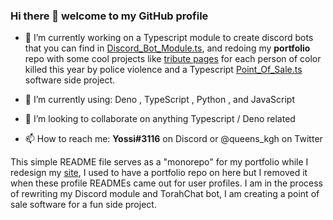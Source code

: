 ### Hi there 👋 welcome to my GitHub profile

- 🔭 I’m currently working on a Typescript module to create discord bots that you can find in [Discord_Bot_Module.ts](https://github.com/tsdiscord/discordts), and redoing my **portfolio** repo with some cool projects like  [tribute pages](https://snuthern.github.io/blm/) for each person of color killed this year by police violence and a Typescript [Point_Of_Sale.ts](snuthern/snuthern/tree/master/Point_Of_Sale.ts/) software side project. 

- 🌱 I’m currently using: Deno , TypeScript , Python , and JavaScript  
- 👯 I’m looking to collaborate on anything Typescript / Deno related  
- 📫 How to reach me: **Yossi#3116** on Discord or @queens_kgh on Twitter   
  
This simple README file serves as a "monorepo" for my portfolio while I redesign my [site](https://snuthern.github.io), I used to have a portfolio repo on here but I removed it when these profile READMEs came out for user profiles. I am in the process of rewriting my Discord module and TorahChat bot, I am creating a point of sale software for a fun side project.